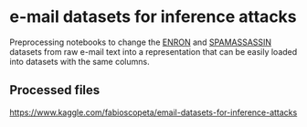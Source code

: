 # e-mail datasets for inference attacks

Preprocessing notebooks to change the [ENRON](https://www.kaggle.com/wcukierski/enron-email-dataset) and [SPAMASSASSIN](https://www.kaggle.com/beatoa/spamassassin-public-corpus) datasets from raw e-mail text into a representation that can be easily loaded into datasets with the same columns.

## Processed files

https://www.kaggle.com/fabioscopeta/email-datasets-for-inference-attacks
